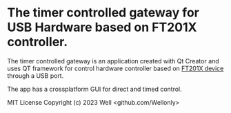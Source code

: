 
# The timer controlled gateway for USB Hardware based on FT201X controller.
The timer controlled gateway is an application created with Qt Creator and uses QT framework for
  control hardware controller based on [FT201X device](https://ftdichip.com) through a USB port.

The app has a crossplatform GUI for direct and timed control.

MIT License Copyright (c) 2023 Well <github.com/Wellonly>
